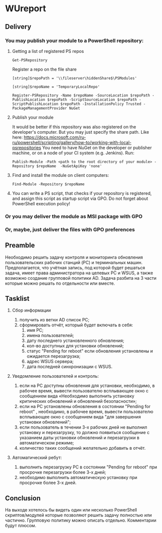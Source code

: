 # WUreport

## Delivery
###  You may publish your module to a PowerShell repository:

1.  Getting a list of registered PS repos
    
    `Get-PSRepository`
    
    Register a repo on the file share
    
    `[string]$repoPath = '\\fileserver\hiddenShare$\PSModules'`
    
    `[string]$repoName = 'TemporaryLocalRepo'`
    
    `Register-PSRepository -Name $repoName -SourceLocation $repoPath -PublishLocation $repoPath -ScriptSourceLocation $repoPath -ScriptPublishLocation $repoPath -InstallationPolicy Trusted -PackageManagementProvider NuGet`

2.  Publish your module
    
    It would be better if this repository was also registered on the developer's computer. But you may just specify the share path.
    Like here: https://docs.microsoft.com/ru-ru/powershell/scripting/gallery/how-to/working-with-local-psrepositories
    You need to have NuGet on the developer or publisher machine, or on a node of your CI system (e.g. Jenkins).
    Run:
    
    `Publish-Module -Path <path to the root directory of your module> -Repository $repoName  -NuGetApiKey 'none'`

3.  Find and install the module on client computers:
    
    `Find-Module -Repository $repoName`

4.  You can write a PS script, that checks if your repository is registered, and assign this script as startup script via GPO. Do not forget about PowerShell execution policy!

### Or you may deliver the module as MSI package with GPO
### Or, maybe, just deliver the files with GPO preferences


## Preamble
Необходимо решить задачу контроля и мониторинга обновления пользовательских рабочих станций (PC) и терминальных машин. Предполагается, что учётная запись, под которой будет решаться задача, имеет права администратора на целевых PC и WSUS, а также возможно создание групповой политики AD.
Задача разбита на 3 части которые можно решать по отдельности или вместе.

## Tasklist
1.  Сбор информации
    1. получить из ветки AD список PC;
    2. сформировать отчёт, который будет включать в себя:
        1. имя PC;
        2. имена пользователей;
        3. дату последнего установленного обновления;
        4. кол-во доступных для установки обновлений;
        5. статус "Pending for reboot" если обновления установлены и ожидается перезагрузка;
        6. адрес WSUS сервера;
        7. дата последней синхронизации с WSUS.

2. Уведомление пользователей и контроль:
    1. если на PC доступны обновления для установки, необходимо, в рабочее время, вывести пользователю всплывающее окно с сообщением вида «Необходимо выполнить установку критических обновлений и обновлений безопасности»;
    2. если на PC установлены обновления в состоянии "Pending for reboot" , необходимо, в рабочее время, вывести пользователю всплывающее окно с сообщением вида "для завершения установки обновлений";
    3. если пользователь в течении 3-х рабочих дней не выполнил установку и перезагрузку, то должно появиться сообщение с указанием даты установки обновлений и перезагрузки в автоматическом режиме;
    4. количество таких сообщений желательно добавить в отчёт.

3. Автоматический ребут:
    1. выполнить перезагрузку PC в состоянии "Pending for reboot" при просрочке перезагрузки более 3-х дней;
    2. необходимо выполнить автоматическую установку при просрочке более 3-х дней.

## Conclusion
На выходе хотелось бы видеть один или несколько PowerShell скриптов/модулей которые позволяют решить задачу полностью или частично. Групповую политику можно описать отдельно. Комментарии будут плюсом.
